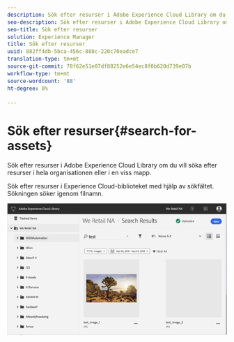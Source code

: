 ```yaml
---
description: Sök efter resurser i Adobe Experience Cloud Library om du vill söka efter resurser i hela organisationen eller i en viss mapp.
seo-description: Sök efter resurser i Adobe Experience Cloud Library om du vill söka efter resurser i hela organisationen eller i en viss mapp.
seo-title: Sök efter resurser
solution: Experience Manager
title: Sök efter resurser
uuid: 882ff4db-5bca-456c-888c-220c70eadce7
translation-type: tm+mt
source-git-commit: 78f62e51e07df88252e6e54ec8f0b620d739e07b
workflow-type: tm+mt
source-wordcount: '88'
ht-degree: 0%

---
```



# Sök efter resurser{#search-for-assets}

Sök efter resurser i Adobe Experience Cloud Library om du vill söka efter resurser i hela organisationen eller i en viss mapp.

Sök efter resurser i Experience Cloud-biblioteket med hjälp av sökfältet. Sökningen söker igenom filnamn.

![](assets/library_search_filter_results.png)

